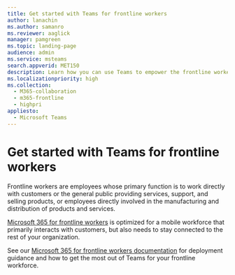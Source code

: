 ```yaml
---
title: Get started with Teams for frontline workers
author: lanachin
ms.author: samanro
ms.reviewer: aaglick
manager: pamgreen
ms.topic: landing-page
audience: admin
ms.service: msteams
search.appverid: MET150
description: Learn how you can use Teams to empower the frontline workers in your organization.
ms.localizationpriority: high
ms.collection: 
  - M365-collaboration
  - m365-frontline
  - highpri
appliesto: 
  - Microsoft Teams
---
```


# Get started with Teams for frontline workers

Frontline workers are employees whose primary function is to work directly with customers or the general public providing services, support, and selling products, or employees directly involved in the manufacturing and distribution of products and services.

[Microsoft 365 for frontline workers](https://www.microsoft.com/microsoft-365/enterprise/frontline) is optimized for a mobile workforce that primarily interacts with customers, but also needs to stay connected to the rest of your organization.

See our [Microsoft 365 for frontline workers documentation](/microsoft-365/frontline) for deployment guidance and how to get the most out of Teams for your frontline workforce.

